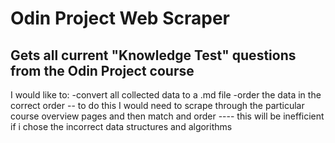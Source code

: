 # Odin Project Web Scraper

## Gets all current "Knowledge Test" questions from the Odin Project course

I would like to:
-convert all collected data to a .md file
-order the data in the correct order
-- to do this I would need to scrape through the particular course overview pages and then match and order
---- this will be inefficient if i chose the incorrect data structures and algorithms
